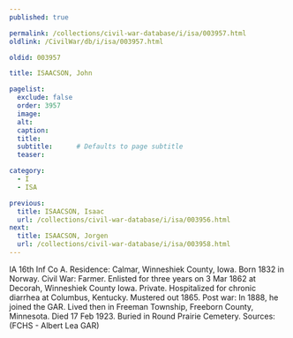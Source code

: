 ```yaml
---
published: true

permalink: /collections/civil-war-database/i/isa/003957.html
oldlink: /CivilWar/db/i/isa/003957.html

oldid: 003957

title: ISAACSON, John

pagelist:
  exclude: false
  order: 3957
  image: 
  alt:
  caption:
  title:
  subtitle:      # Defaults to page subtitle
  teaser:

category: 
  - I 
  - ISA

previous:
  title: ISAACSON, Isaac
  url: /collections/civil-war-database/i/isa/003956.html  
next:
  title: ISAACSON, Jorgen
  url: /collections/civil-war-database/i/isa/003958.html   
---
```

IA 16th Inf Co A. Residence: Calmar, Winneshiek County, Iowa. Born 1832 in Norway. Civil War: Farmer. Enlisted for three years on 3 Mar 1862 at Decorah, Winneshiek County Iowa. Private. Hospitalized for chronic diarrhea at Columbus, Kentucky. Mustered out 1865. Post war: In 1888, he joined the GAR. Lived then in Freeman Township, Freeborn County, Minnesota. Died 17 Feb 1923. Buried in Round Prairie Cemetery. Sources: (FCHS - Albert Lea GAR)